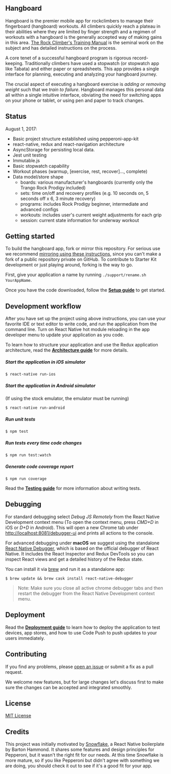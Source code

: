 ## Hangboard

Hangboard is the premier mobile app for rockclimbers to manage their fingerboard (hangboard) workouts. All climbers quickly reach a plateau in their abilities where they are
limited by finger strength and a regimen of workouts with a hangboard is the generally accepted way of making gains in this area. [The Rock Climber's Training Manual](https://rockclimberstrainingmanual.com/tools-for-rock-climbing-training/rock-prodigy-training-center/) is the seminal work on the subject and has detailed instructions
on the process.

A core tenet of a successful hangboard program is rigorous record-keeping. Traditionally climbers have used a stopwatch (or stopwatch app like Tabata) and either paper or spreadsheets. This app provides a single interface for planning, executing and analyzing your hangboard journey.

The crucial aspect of executing a hangboard exercise is *adding or removing weight* such that we *train to failure*. Hangboard manages this personal data all within a single
intuitive interface, obviating the need for switching apps on your phone or tablet, or using pen and paper to track changes.

## Status

August 1, 2017:
- Basic project structure established using pepperoni-app-kit
- react-native, redux and react-navigation architecture
- AsyncStorage for persisting local data.
- Jest unit testing
- Immutable.js
- Basic stopwatch capability
- Workout phases (warmup, [exercise, rest, recover]..., complete)
- Data model/store shape
  - boards: various manufacturer's hangboards (currently only the Trango Rock Prodigy included)
  - sets: time on/off and recovery profiles (e.g. 10 seconds on, 5 seconds off x 6, 3 minute recovery)
  - programs: includes Rock Prodigy beginner, intermediate and advanced configs
  - workouts: includes user's current weight adjustments for each grip
  - session: current state information for underway workout

## Getting started

To build the hangboard app, fork or mirror this repository. For serious use we recommend [mirroring using these instructions](https://help.github.com/articles/duplicating-a-repository/), since you can't make a fork of a public repository private on GitHub. To contribute to Starter Kit development or just playing around, forking is the way to go.

First, give your application a name by running `./support/rename.sh YourAppName`.

Once you have the code downloaded, follow the **[Setup guide](docs/SETUP.md)** to get started.

## Development workflow

After you have set up the project using above instructions, you can use your favorite IDE or text editor to write code, and run the application from the command line. Turn on React Native hot module reloading in the app developer menu to update your application as you code.

To learn how to structure your application and use the Redux application architecture, read the **[Architecture guide](docs/ARCHITECTURE.md)** for more details.

##### Start the application in iOS simulator
```
$ react-native run-ios
```

##### Start the application in Android simulator
(If using the stock emulator, the emulator must be running)
```
$ react-native run-android
```

##### Run unit tests
```
$ npm test
```

##### Run tests every time code changes
```
$ npm run test:watch
```

##### Generate code coverage report
```
$ npm run coverage
```

Read the **[Testing guide](docs/TESTING.md)** for more information about writing tests.

## Debugging

For standard debugging select *Debug JS Remotely* from the React Native Development context menu (To open the context menu, press *CMD+D* in iOS or *D+D* in Android). This will open a new Chrome tab under [http://localhost:8081/debugger-ui](http://localhost:8081/debugger-ui) and prints all actions to the console.

For advanced debugging under **macOS** we suggest using the standalone [React Native Debugger](https://github.com/jhen0409/react-native-debugger), which is based on the official debugger of React Native.
It includes the React Inspector and Redux DevTools so you can inspect React views and get a detailed history of the Redux state.

You can install it via [brew](https://brew.sh/) and run it as a standalone app:
```
$ brew update && brew cask install react-native-debugger
```
> Note: Make sure you close all active chrome debugger tabs and then restart the debugger from the React Native Development context menu.

## Deployment

Read the **[Deployment guide](docs/DEPLOYMENT.md)** to learn how to deploy the application to test devices, app stores, and how to use Code Push to push updates to your users immediately.

## Contributing

If you find any problems, please [open an issue](https://github.com/futurice/pepperoni-app-kit/issues/new) or submit a fix as a pull request.

We welcome new features, but for large changes let's discuss first to make sure the changes can be accepted and integrated smoothly.

## License

[MIT License](LICENSE)

## Credits

This project was initially motivated by [Snowflake](https://github.com/bartonhammond/snowflake), a React Native boilerplate by Barton Hammond. It shares some features and design principles for Pepperoni, but it wasn't the right fit for our needs. At this time Snowflake is more mature, so if you like Pepperoni but didn't agree with something we are doing, you should check it out to see if it's a good fit for your app.
